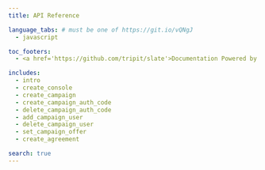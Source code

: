 ```yaml
---
title: API Reference

language_tabs: # must be one of https://git.io/vQNgJ
  - javascript

toc_footers:
  - <a href='https://github.com/tripit/slate'>Documentation Powered by Slate</a>

includes:
  - intro
  - create_console
  - create_campaign
  - create_campaign_auth_code
  - delete_campaign_auth_code
  - add_campaign_user
  - delete_campaign_user
  - set_campaign_offer
  - create_agreement

search: true
---
```


